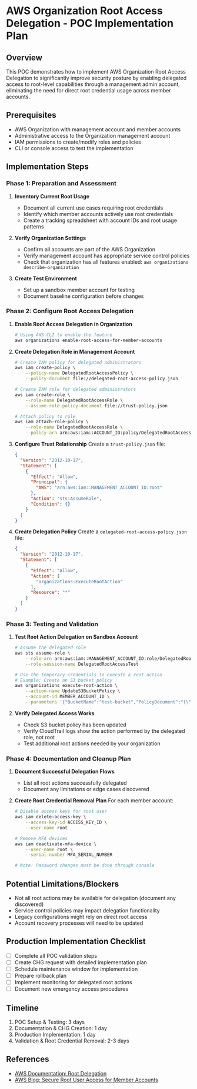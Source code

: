 # AWS Organization Root Access Delegation - POC Implementation Plan

## Overview
This POC demonstrates how to implement AWS Organization Root Access Delegation to significantly improve security posture by enabling delegated access to root-level capabilities through a management admin account, eliminating the need for direct root credential usage across member accounts.

## Prerequisites
- AWS Organization with management account and member accounts
- Administrative access to the Organization management account
- IAM permissions to create/modify roles and policies
- CLI or console access to test the implementation

## Implementation Steps

### Phase 1: Preparation and Assessment

1. **Inventory Current Root Usage**
   - Document all current use cases requiring root credentials
   - Identify which member accounts actively use root credentials
   - Create a tracking spreadsheet with account IDs and root usage patterns

2. **Verify Organization Settings**
   - Confirm all accounts are part of the AWS Organization
   - Verify management account has appropriate service control policies
   - Check that organization has all features enabled: `aws organizations describe-organization`

3. **Create Test Environment**
   - Set up a sandbox member account for testing
   - Document baseline configuration before changes

### Phase 2: Configure Root Access Delegation

1. **Enable Root Access Delegation in Organization**
   ```bash
   # Using AWS CLI to enable the feature
   aws organizations enable-root-access-for-member-accounts
   ```

2. **Create Delegation Role in Management Account**
   ```bash
   # Create IAM policy for delegated administrators
   aws iam create-policy \
       --policy-name DelegatedRootAccessPolicy \
       --policy-document file://delegated-root-access-policy.json
   
   # Create IAM role for delegated administrators
   aws iam create-role \
       --role-name DelegatedRootAccessRole \
       --assume-role-policy-document file://trust-policy.json
   
   # Attach policy to role
   aws iam attach-role-policy \
       --role-name DelegatedRootAccessRole \
       --policy-arn arn:aws:iam::ACCOUNT_ID:policy/DelegatedRootAccessPolicy
   ```

3. **Configure Trust Relationship**
   Create a `trust-policy.json` file:
   ```json
   {
     "Version": "2012-10-17",
     "Statement": [
       {
         "Effect": "Allow",
         "Principal": {
           "AWS": "arn:aws:iam::MANAGEMENT_ACCOUNT_ID:root"
         },
         "Action": "sts:AssumeRole",
         "Condition": {}
       }
     ]
   }
   ```

4. **Create Delegation Policy**
   Create a `delegated-root-access-policy.json` file:
   ```json
   {
     "Version": "2012-10-17",
     "Statement": [
       {
         "Effect": "Allow",
         "Action": [
           "organizations:ExecuteRootAction"
         ],
         "Resource": "*"
       }
     ]
   }
   ```

### Phase 3: Testing and Validation

1. **Test Root Action Delegation on Sandbox Account**
   ```bash
   # Assume the delegated role
   aws sts assume-role \
       --role-arn arn:aws:iam::MANAGEMENT_ACCOUNT_ID:role/DelegatedRootAccessRole \
       --role-session-name DelegatedRootAccessTest
   
   # Use the temporary credentials to execute a root action
   # Example: Create an S3 bucket policy
   aws organizations execute-root-action \
       --action-name UpdateS3BucketPolicy \
       --account-id MEMBER_ACCOUNT_ID \
       --parameters '{"BucketName":"test-bucket","PolicyDocument":"{\"Version\":\"2012-10-17\",\"Statement\":[{\"Effect\":\"Allow\",\"Principal\":{\"AWS\":\"*\"},\"Action\":\"s3:GetObject\",\"Resource\":\"arn:aws:s3:::test-bucket/*\"}]}"}'
   ```

2. **Verify Delegated Access Works**
   - Check S3 bucket policy has been updated
   - Verify CloudTrail logs show the action performed by the delegated role, not root
   - Test additional root actions needed by your organization

### Phase 4: Documentation and Cleanup Plan

1. **Document Successful Delegation Flows**
   - List all root actions successfully delegated
   - Document any limitations or edge cases discovered

2. **Create Root Credential Removal Plan**
   For each member account:
   ```bash
   # Disable access keys for root user
   aws iam delete-access-key \
       --access-key-id ACCESS_KEY_ID \
       --user-name root
   
   # Remove MFA devices
   aws iam deactivate-mfa-device \
       --user-name root \
       --serial-number MFA_SERIAL_NUMBER
   
   # Note: Password changes must be done through console
   ```

## Potential Limitations/Blockers
- Not all root actions may be available for delegation (document any discovered)
- Service control policies may impact delegation functionality
- Legacy configurations might rely on direct root access
- Account recovery processes will need to be updated

## Production Implementation Checklist
- [ ] Complete all POC validation steps
- [ ] Create CHG request with detailed implementation plan
- [ ] Schedule maintenance window for implementation
- [ ] Prepare rollback plan
- [ ] Implement monitoring for delegated root actions
- [ ] Document new emergency access procedures

## Timeline
1. POC Setup & Testing: 3 days
2. Documentation & CHG Creation: 1 day
3. Production Implementation: 1 day
4. Validation & Root Credential Removal: 2-3 days

## References
- [AWS Documentation: Root Delegation](https://docs.aws.amazon.com/IAM/latest/UserGuide/id_root-enable-root-access.html)
- [AWS Blog: Secure Root User Access for Member Accounts](https://aws.amazon.com/blogs/security/secure-root-user-access-for-member-accounts-in-aws-organizations/)
